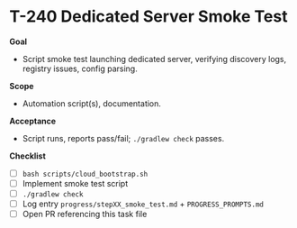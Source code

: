 # T-240 Dedicated Server Smoke Test

**Goal**

- Script smoke test launching dedicated server, verifying discovery logs, registry issues, config parsing.

**Scope**

- Automation script(s), documentation.

**Acceptance**

- Script runs, reports pass/fail; `./gradlew check` passes.

**Checklist**

- [ ] `bash scripts/cloud_bootstrap.sh`
- [ ] Implement smoke test script
- [ ] `./gradlew check`
- [ ] Log entry `progress/stepXX_smoke_test.md` + `PROGRESS_PROMPTS.md`
- [ ] Open PR referencing this task file
